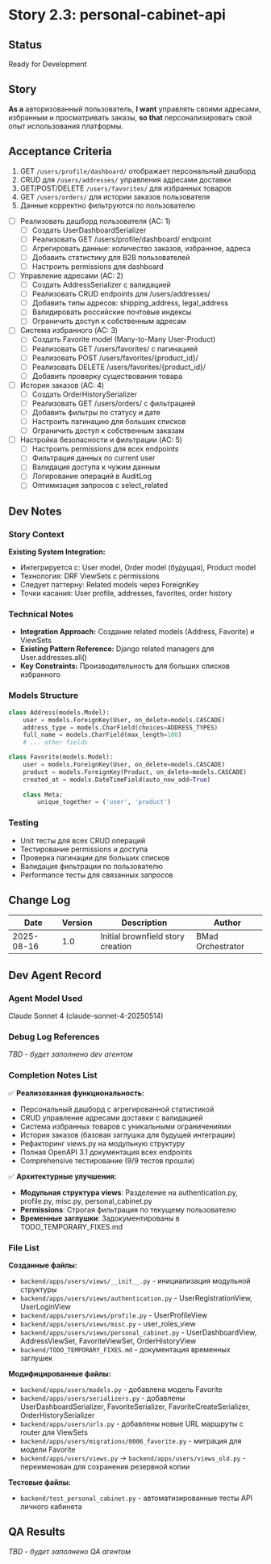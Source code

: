 # Story 2.3: personal-cabinet-api

## Status
Ready for Development

## Story
**As a** авторизованный пользователь,
**I want** управлять своими адресами, избранным и просматривать заказы,
**so that** персонализировать свой опыт использования платформы.

## Acceptance Criteria

1. GET `/users/profile/dashboard/` отображает персональный дашборд
2. CRUD для `/users/addresses/` управления адресами доставки
3. GET/POST/DELETE `/users/favorites/` для избранных товаров
4. GET `/users/orders/` для истории заказов пользователя
5. Данные корректно фильтруются по пользователю

- [ ] Реализовать дашборд пользователя (AC: 1)
  - [ ] Создать UserDashboardSerializer
  - [ ] Реализовать GET /users/profile/dashboard/ endpoint
  - [ ] Агрегировать данные: количество заказов, избранное, адреса
  - [ ] Добавить статистику для B2B пользователей
  - [ ] Настроить permissions для dashboard

- [ ] Управление адресами (AC: 2)
  - [ ] Создать AddressSerializer с валидацией
  - [ ] Реализовать CRUD endpoints для /users/addresses/
  - [ ] Добавить типы адресов: shipping_address, legal_address
  - [ ] Валидировать российские почтовые индексы
  - [ ] Ограничить доступ к собственным адресам

- [ ] Система избранного (AC: 3)
  - [ ] Создать Favorite model (Many-to-Many User-Product)
  - [ ] Реализовать GET /users/favorites/ с пагинацией
  - [ ] Реализовать POST /users/favorites/{product_id}/
  - [ ] Реализовать DELETE /users/favorites/{product_id}/
  - [ ] Добавить проверку существования товара

- [ ] История заказов (AC: 4)
  - [ ] Создать OrderHistorySerializer
  - [ ] Реализовать GET /users/orders/ с фильтрацией
  - [ ] Добавить фильтры по статусу и дате
  - [ ] Настроить пагинацию для больших списков
  - [ ] Ограничить доступ к собственным заказам

- [ ] Настройка безопасности и фильтрации (AC: 5)
  - [ ] Настроить permissions для всех endpoints
  - [ ] Фильтрация данных по current user
  - [ ] Валидация доступа к чужим данным
  - [ ] Логирование операций в AuditLog
  - [ ] Оптимизация запросов с select_related

## Dev Notes

### Story Context
**Existing System Integration:**
- Интегрируется с: User model, Order model (будущая), Product model
- Технология: DRF ViewSets с permissions
- Следует паттерну: Related models через ForeignKey
- Точки касания: User profile, addresses, favorites, order history

### Technical Notes
- **Integration Approach:** Создание related models (Address, Favorite) и ViewSets
- **Existing Pattern Reference:** Django related managers для User.addresses.all()
- **Key Constraints:** Производительность для больших списков избранного

### Models Structure
```python
class Address(models.Model):
    user = models.ForeignKey(User, on_delete=models.CASCADE)
    address_type = models.CharField(choices=ADDRESS_TYPES)
    full_name = models.CharField(max_length=100)
    # ... other fields

class Favorite(models.Model):
    user = models.ForeignKey(User, on_delete=models.CASCADE)
    product = models.ForeignKey(Product, on_delete=models.CASCADE)
    created_at = models.DateTimeField(auto_now_add=True)
    
    class Meta:
        unique_together = ('user', 'product')
```

### Testing
- Unit тесты для всех CRUD операций
- Тестирование permissions и доступа
- Проверка пагинации для больших списков
- Валидация фильтрации по пользователю
- Performance тесты для связанных запросов

## Change Log

| Date | Version | Description | Author |
|------|---------|-------------|---------|
| 2025-08-16 | 1.0 | Initial brownfield story creation | BMad Orchestrator |

## Dev Agent Record

### Agent Model Used
Claude Sonnet 4 (claude-sonnet-4-20250514)

### Debug Log References  
_TBD - будет заполнено dev агентом_

### Completion Notes List
✅ **Реализованная функциональность:**
- Персональный дашборд с агрегированной статистикой
- CRUD управление адресами доставки с валидацией
- Система избранных товаров с уникальными ограничениями
- История заказов (базовая заглушка для будущей интеграции)
- Рефакторинг views.py на модульную структуру
- Полная OpenAPI 3.1 документация всех endpoints
- Comprehensive тестирование (9/9 тестов прошли)

✅ **Архитектурные улучшения:**
- **Модульная структура views**: Разделение на authentication.py, profile.py, misc.py, personal_cabinet.py
- **Permissions**: Строгая фильтрация по текущему пользователю
- **Временные заглушки**: Задокументированы в TODO_TEMPORARY_FIXES.md

### File List
**Созданные файлы:**
- `backend/apps/users/views/__init__.py` - инициализация модульной структуры
- `backend/apps/users/views/authentication.py` - UserRegistrationView, UserLoginView
- `backend/apps/users/views/profile.py` - UserProfileView
- `backend/apps/users/views/misc.py` - user_roles_view
- `backend/apps/users/views/personal_cabinet.py` - UserDashboardView, AddressViewSet, FavoriteViewSet, OrderHistoryView
- `backend/TODO_TEMPORARY_FIXES.md` - документация временных заглушек

**Модифицированные файлы:**
- `backend/apps/users/models.py` - добавлена модель Favorite
- `backend/apps/users/serializers.py` - добавлены UserDashboardSerializer, FavoriteSerializer, FavoriteCreateSerializer, OrderHistorySerializer
- `backend/apps/users/urls.py` - добавлены новые URL маршруты с router для ViewSets
- `backend/apps/users/migrations/0006_favorite.py` - миграция для модели Favorite
- `backend/apps/users/views.py` → `backend/apps/users/views_old.py` - переименован для сохранения резервной копии

**Тестовые файлы:**
- `backend/test_personal_cabinet.py` - автоматизированные тесты API личного кабинета

## QA Results
_TBD - будет заполнено QA агентом_